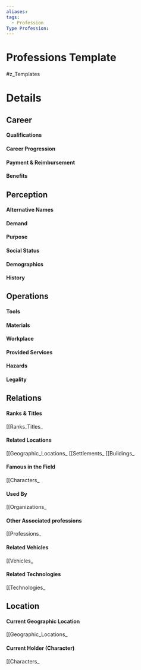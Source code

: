```yaml
---
aliases: 
tags:
  - Profession
Type Profession:
---
```

# Professions Template
#z_Templates


# Details
## Career
#### Qualifications
#### Career Progression
#### Payment & Reimbursement
#### Benefits
## Perception
#### Alternative Names
#### Demand
#### Purpose
#### Social Status
#### Demographics
#### History
## Operations
#### Tools
#### Materials
#### Workplace
#### Provided Services
#### Hazards
#### Legality
## Relations
#### Ranks & Titles
[[Ranks_Titles_
#### Related Locations
[[Geographic_Locations_
[[Settlements_
[[Buildings_
#### Famous in the Field
[[Characters_
#### Used By
[[Organizations_
#### Other Associated professions
[[Professions_
#### Related Vehicles
[[Vehicles_
#### Related Technologies
[[Technologies_
## Location
#### Current Geographic Location
[[Geographic_Locations_
#### Current Holder (Character)
[[Characters_